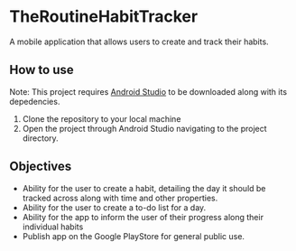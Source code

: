 # TheRoutineHabitTracker
 A mobile application that allows users to create and track their habits.
 
 ## How to use
 Note: This project requires [Android Studio](https://developer.android.com/studio) to be downloaded along with its depedencies.
 1. Clone the repository to your local machine
 2. Open the project through Android Studio navigating to the project directory.
 
 ## Objectives
 * Ability for the user to create a habit, detailing the day it should be tracked across along with time and other properties.
 * Ability for the user to create a to-do list for a day.
 * Ability for the app to inform the user of their progress along their individual habits
 * Publish app on the Google PlayStore for general public use.

